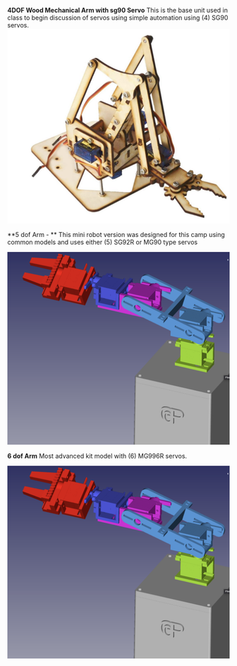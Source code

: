 
**4DOF Wood Mechanical Arm with sg90 Servo**
This is the base unit used in class to begin discussion of servos using simple automation using (4) SG90 servos.
<a href="https://github.com/RudyMartin/dsai-2025/tree/main/ASU/5-Lab%20Resources/4dof">
<img src="https://github.com/RudyMartin/dsai-2025/blob/main/ASU/5-Lab%20Resources/pics/4dof-wood-arm.png"  width="600" ></a>

**5 dof Arm - **
This mini robot version was designed for this camp using common models and uses either (5) SG92R or MG90 type servos

<a href="https://github.com/RudyMartin/dsai-2025/tree/main/ASU/5-Lab%20Resources/5dof">
<img src="https://github.com/RudyMartin/dsai-2025/blob/main/ASU/5-Lab%20Resources/pics/5dof-mini-robot.png"  width="600" ></a>

**6 dof Arm**
Most advanced kit model with (6) MG996R servos. 

<a href="https://github.com/RudyMartin/dsai-2025/tree/main/ASU/5-Lab%20Resources/6dof">
<img src="https://github.com/RudyMartin/dsai-2025/blob/main/ASU/5-Lab%20Resources/pics/5dof-mini-robot.png"  width="600" ></a>
